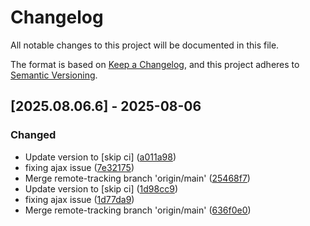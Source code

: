 # Changelog

All notable changes to this project will be documented in this file.

The format is based on [Keep a Changelog](https://keepachangelog.com/en/1.0.0/),
and this project adheres to [Semantic Versioning](https://semver.org/spec/v2.0.0.html).

## [2025.08.06.6] - 2025-08-06

### Changed

* Update version to  [skip ci] ([a011a98](https://github.com/N6REJ/mod_bearslivesearch/commit/a011a98))
* fixing ajax issue ([7e32175](https://github.com/N6REJ/mod_bearslivesearch/commit/7e32175))
* Merge remote-tracking branch 'origin/main' ([25468f7](https://github.com/N6REJ/mod_bearslivesearch/commit/25468f7))
* Update version to  [skip ci] ([1d98cc9](https://github.com/N6REJ/mod_bearslivesearch/commit/1d98cc9))
* fixing ajax issue ([1d77da9](https://github.com/N6REJ/mod_bearslivesearch/commit/1d77da9))
* Merge remote-tracking branch 'origin/main' ([636f0e0](https://github.com/N6REJ/mod_bearslivesearch/commit/636f0e0))

